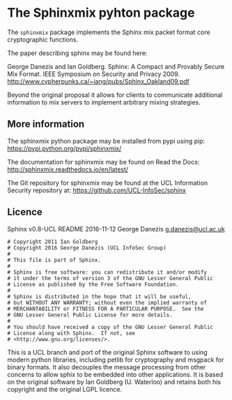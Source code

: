 The Sphinxmix pyhton package
============================

The ``sphinxmix`` package implements the Sphinx mix packet format core cryptographic functions.

The paper describing sphinx may be found here:

George Danezis and Ian Goldberg. Sphinx: A Compact and Provably Secure Mix Format. IEEE Symposium on Security and Privacy 2009. 
http://www.cypherpunks.ca/~iang/pubs/Sphinx_Oakland09.pdf

Beyond the original proposal it allows for clients to communicate additional information to mix servers to implement arbitrary mixing strategies.

More information
----------------

The sphinxmix python package may be installed from pypi using pip: https://pypi.python.org/pypi/sphinxmix/

The documentation for sphinxmix may be found on Read the Docs: http://sphinxmix.readthedocs.io/en/latest/

The Git repository for sphinxmix may be found at the UCL Information Security repository at: https://github.com/UCL-InfoSec/sphinx


Licence
-------

Sphinx v0.8-UCL README
2016-11-12
George Danezis <g.danezis@ucl.ac.uk>

```
# Copyright 2011 Ian Goldberg
# Copyright 2016 George Danezis (UCL InfoSec Group)
#
# This file is part of Sphinx.
# 
# Sphinx is free software: you can redistribute it and/or modify
# it under the terms of version 3 of the GNU Lesser General Public
# License as published by the Free Software Foundation.
# 
# Sphinx is distributed in the hope that it will be useful,
# but WITHOUT ANY WARRANTY; without even the implied warranty of
# MERCHANTABILITY or FITNESS FOR A PARTICULAR PURPOSE.  See the
# GNU Lesser General Public License for more details.
# 
# You should have received a copy of the GNU Lesser General Public
# License along with Sphinx.  If not, see
# <http://www.gnu.org/licenses/>.
```

This is a UCL branch and port of the original Sphinx software to using modern python libraries, including petlib for cryptography and msgpack for binary formats. It also decouples the message processing from other concerns to allow sphix to be embedded into other applications. It is based on the original software by Ian Goldberg (U. Waterloo) and retains both his copyright and the original LGPL licence.